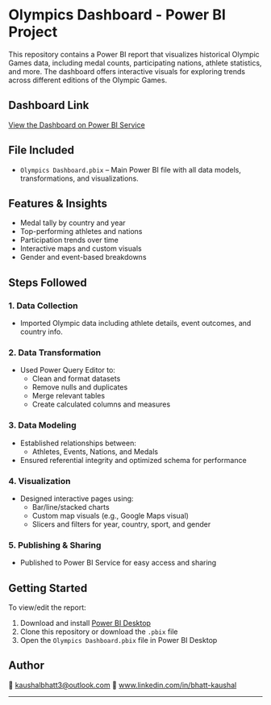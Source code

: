# Olympics Dashboard - Power BI Project

This repository contains a Power BI report that visualizes historical Olympic Games data, including medal counts, participating nations, athlete statistics, and more. The dashboard offers interactive visuals for exploring trends across different editions of the Olympic Games.

## Dashboard Link

[View the Dashboard on Power BI Service](https://app.powerbi.com/view?r=eyJrIjoiYjBhZjk1ZjktNzg2OS00OWM5LTg4NTEtYzQ0MDgxYjdhZjIzIiwidCI6Ijg2ZDc0MGZmLTk0OTktNGU3OC1iNmE5LWE3NjJjZDhlMTM0OSJ9&pageName=63e2d4e3d001d6df92f5)  

## File Included

- `Olympics Dashboard.pbix` – Main Power BI file with all data models, transformations, and visualizations.

## Features & Insights

- Medal tally by country and year
- Top-performing athletes and nations
- Participation trends over time
- Interactive maps and custom visuals
- Gender and event-based breakdowns

## Steps Followed

### 1. **Data Collection**
- Imported Olympic data including athlete details, event outcomes, and country info.

### 2. **Data Transformation**
- Used Power Query Editor to:
  - Clean and format datasets
  - Remove nulls and duplicates
  - Merge relevant tables
  - Create calculated columns and measures

### 3. **Data Modeling**
- Established relationships between:
  - Athletes, Events, Nations, and Medals
- Ensured referential integrity and optimized schema for performance

### 4. **Visualization**
- Designed interactive pages using:
  - Bar/line/stacked charts
  - Custom map visuals (e.g., Google Maps visual)
  - Slicers and filters for year, country, sport, and gender

### 5. **Publishing & Sharing**
-  Published to Power BI Service for easy access and sharing

## Getting Started

To view/edit the report:
1. Download and install [Power BI Desktop](https://powerbi.microsoft.com/desktop/)
2. Clone this repository or download the `.pbix` file
3. Open the `Olympics Dashboard.pbix` file in Power BI Desktop

## Author
 
📧 kaushalbhatt3@outlook.com
🔗 www.linkedin.com/in/bhatt-kaushal

---

